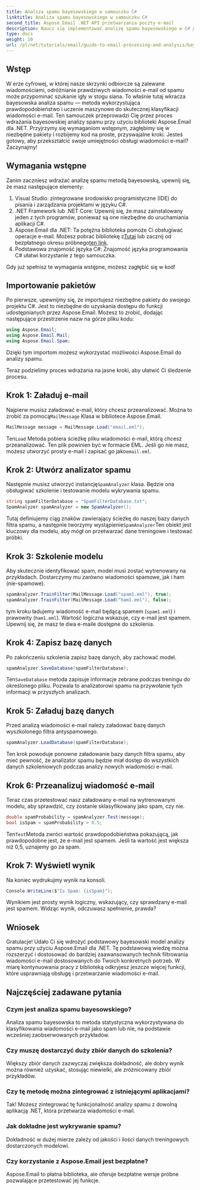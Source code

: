 ```yaml
---
title: Analiza spamu bayesowskiego w samouczku C#
linktitle: Analiza spamu bayesowskiego w samouczku C#
second_title: Aspose.Email .NET API przetwarzania poczty e-mail
description: Naucz się implementować analizę spamu bayesowskiego w C# przy użyciu Aspose.Email. Samouczek krok po kroku z informacjami o kodzie dla skutecznego filtrowania wiadomości e-mail.
type: docs
weight: 10
url: /pl/net/tutorials/email/guide-to-email-processing-and-analysis/bayesian-spam-analysis-in-csharp/
---
```

## Wstęp

W erze cyfrowej, w której nasze skrzynki odbiorcze są zalewane wiadomościami, odróżnianie prawdziwych wiadomości e-mail od spamu może przypominać szukanie igły w stogu siana. To właśnie tutaj wkracza bayesowska analiza spamu — metoda wykorzystująca prawdopodobieństwo i uczenie maszynowe do skutecznej klasyfikacji wiadomości e-mail. Ten samouczek przeprowadzi Cię przez proces wdrażania bayesowskiej analizy spamu przy użyciu biblioteki Aspose.Email dla .NET. Przyjrzymy się wymaganiom wstępnym, zagłębimy się w niezbędne pakiety i rozbijemy kod na proste, przyswajalne kroki. Jesteś gotowy, aby przekształcić swoje umiejętności obsługi wiadomości e-mail? Zaczynajmy!

## Wymagania wstępne

Zanim zaczniesz wdrażać analizę spamu metodą bayesowską, upewnij się, że masz następujące elementy:

1. Visual Studio: zintegrowane środowisko programistyczne (IDE) do pisania i zarządzania projektami w języku C#.
2. .NET Framework lub .NET Core: Upewnij się, że masz zainstalowany jeden z tych programów, ponieważ są one niezbędne do uruchamiania aplikacji C#.
3.  Aspose.Email dla .NET: Ta potężna biblioteka pomoże Ci obsługiwać operacje e-mail. Możesz pobrać bibliotekę z[Tutaj](https://releases.aspose.com/email/net/) lub zacznij od bezpłatnego okresu próbnego[ten link](https://releases.aspose.com/).
4. Podstawowa znajomość języka C#: Znajomość języka programowania C# ułatwi korzystanie z tego samouczka.

Gdy już spełnisz te wymagania wstępne, możesz zagłębić się w kod!

## Importowanie pakietów

Po pierwsze, upewnijmy się, że importujesz niezbędne pakiety do swojego projektu C#. Jest to niezbędne do uzyskania dostępu do funkcji udostępnianych przez Aspose.Email. Możesz to zrobić, dodając następujące przestrzenie nazw na górze pliku kodu:

```csharp
using Aspose.Email;
using Aspose.Email.Mail;
using Aspose.Email.Spam;
```

Dzięki tym importom możesz wykorzystać możliwości Aspose.Email do analizy spamu.

Teraz podzielimy proces wdrażania na jasne kroki, aby ułatwić Ci śledzenie procesu.

## Krok 1: Załaduj e-mail

 Najpierw musisz załadować e-mail, który chcesz przeanalizować. Można to zrobić za pomocą`MailMessage` Klasa w bibliotece Aspose.Email. 

```csharp
MailMessage message = MailMessage.Load("email.eml");
```

 Ten`Load` Metoda pobiera ścieżkę pliku wiadomości e-mail, którą chcesz przeanalizować. Ten plik powinien być w formacie EML. Jeśli go nie masz, możesz utworzyć prosty e-mail i zapisać go jako`email.eml`.

## Krok 2: Utwórz analizator spamu

 Następnie musisz utworzyć instancję`SpamAnalyzer` klasa. Będzie ona obsługiwać szkolenie i testowanie modelu wykrywania spamu.

```csharp
string spamFilterDatabase = "SpamFilterDatabase.txt";
SpamAnalyzer spamAnalyzer = new SpamAnalyzer();
```

 Tutaj definiujemy ciąg znaków zawierający ścieżkę do naszej bazy danych filtra spamu, a następnie tworzymy wystąpienie`SpamAnalyzer`Ten obiekt jest kluczowy dla modelu, aby mógł on przetwarzać dane treningowe i testować próbki.

## Krok 3: Szkolenie modelu

Aby skutecznie identyfikować spam, model musi zostać wytrenowany na przykładach. Dostarczymy mu zarówno wiadomości spamowe, jak i ham (nie-spamowe).

```csharp
spamAnalyzer.TrainFilter(MailMessage.Load("spam1.eml"), true);
spamAnalyzer.TrainFilter(MailMessage.Load("ham1.eml"), false);
```

tym kroku ładujemy wiadomość e-mail będącą spamem (`spam1.eml`) i prawowity (`ham1.eml`). Wartość logiczna wskazuje, czy e-mail jest spamem. Upewnij się, że masz te dwa e-maile dostępne do szkolenia.

## Krok 4: Zapisz bazę danych

Po zakończeniu szkolenia zapisz bazę danych, aby zachować model.

```csharp
spamAnalyzer.SaveDatabase(spamFilterDatabase);
```

 Ten`SaveDatabase` metoda zapisuje informacje zebrane podczas treningu do określonego pliku. Pozwala to analizatorowi spamu na przywołanie tych informacji w przyszłych analizach.

## Krok 5: Załaduj bazę danych

Przed analizą wiadomości e-mail należy załadować bazę danych wyszkolonego filtra antyspamowego.

```csharp
spamAnalyzer.LoadDatabase(spamFilterDatabase);
```

Ten krok powoduje ponowne załadowanie bazy danych filtra spamu, aby mieć pewność, że analizator spamu będzie miał dostęp do wszystkich danych szkoleniowych podczas analizy nowych wiadomości e-mail.

## Krok 6: Przeanalizuj wiadomość e-mail

Teraz czas przetestować nasz załadowany e-mail na wytrenowanym modelu, aby sprawdzić, czy zostanie sklasyfikowany jako spam, czy nie. 

```csharp
double spamProbability = spamAnalyzer.Test(message);
bool isSpam = spamProbability > 0.5;
```

 Ten`Test`Metoda zwróci wartość prawdopodobieństwa pokazującą, jak prawdopodobne jest, że e-mail jest spamem. Jeśli ta wartość jest większa niż 0,5, uznajemy go za spam.

## Krok 7: Wyświetl wynik

Na koniec wydrukujmy wynik na konsoli.

```csharp
Console.WriteLine($"Is Spam: {isSpam}");
```

Wynikiem jest prosty wynik logiczny, wskazujący, czy sprawdzany e-mail jest spamem. Widząc wynik, odczuwasz spełnienie, prawda?

## Wniosek

Gratulacje! Udało Ci się wdrożyć podstawowy bayesowski model analizy spamu przy użyciu Aspose.Email dla .NET. Tę podstawową wiedzę można rozszerzyć i dostosować do bardziej zaawansowanych technik filtrowania wiadomości e-mail dostosowanych do Twoich konkretnych potrzeb. W miarę kontynuowania pracy z biblioteką odkryjesz jeszcze więcej funkcji, które usprawniają obsługę i przetwarzanie wiadomości e-mail.

## Najczęściej zadawane pytania 

### Czym jest analiza spamu bayesowskiego?
Analiza spamu bayesowska to metoda statystyczna wykorzystywana do klasyfikowania wiadomości e-mail jako spam lub nie, na podstawie wcześniej zaobserwowanych przykładów.

### Czy muszę dostarczyć duży zbiór danych do szkolenia?
Większy zbiór danych zazwyczaj zwiększa dokładność, ale dobry wynik można również uzyskać, stosując niewielki, ale zróżnicowany zbiór przykładów.

### Czy tę metodę można zintegrować z istniejącymi aplikacjami?
Tak! Możesz zintegrować tę funkcjonalność analizy spamu z dowolną aplikacją .NET, która przetwarza wiadomości e-mail.

### Jak dokładne jest wykrywanie spamu?
Dokładność w dużej mierze zależy od jakości i ilości danych treningowych dostarczonych modelowi.

### Czy korzystanie z Aspose.Email jest bezpłatne?
Aspose.Email to płatna biblioteka, ale oferuje bezpłatne wersje próbne pozwalające przetestować jej funkcje.

